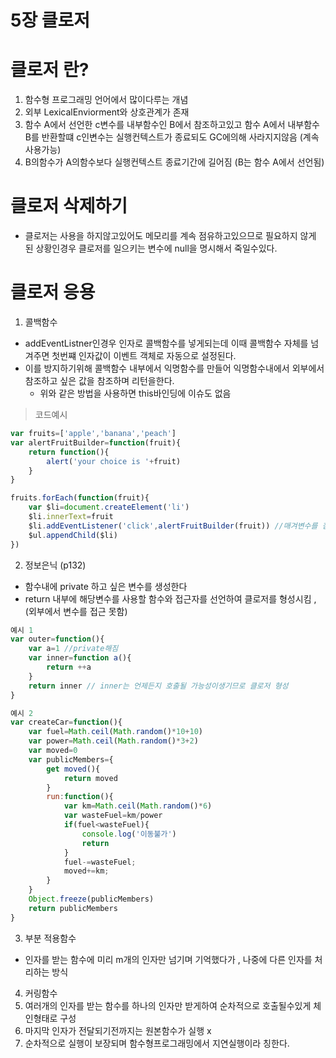 # 5장 클로저

# 클로저 란?
1. 함수형 프로그래밍 언어에서 많이다루는 개념
2. 외부 LexicalEnviorment와 상호관계가 존재
3. 함수 A에서 선언한 c변수를 내부함수인 B에서 참조하고있고 함수 A에서 내부함수 B를 반환할떄 c인변수는 실행컨텍스트가 종료되도 GC에의해 사라지지않음 (계속 사용가능)
4. B의함수가 A의함수보다 실행컨텍스트 종료기간에 길어짐 (B는 함수 A에서 선언됨)

# 클로저 삭제하기 
- 클로저는 사용을 하지않고있어도 메모리를 계속 점유하고있으므로 필요하지 않게 된 상황인경우  클로저를 일으키는 변수에 null을 명시해서 죽일수있다.

# 클로저 응용 
1. 콜백함수
- addEventListner인경우 인자로 콜백함수를 넣게되는데 이때 콜백함수 자체를 넘겨주면 첫번쨰 인자값이 이벤트 객체로 자동으로 설정된다.
- 이를 방지하기위해  콜백함수 내부에서 익명함수를 만들어 익명함수내에서 외부에서 참조하고 싶은 값을 참조하며 리턴을한다.
  - 위와 같은 방법을 사용하면 this바인딩에 이슈도 없음
> 코드예시
~~~js
var fruits=['apple','banana','peach']
var alertFruitBuilder=function(fruit){
    return function(){
        alert('your choice is '+fruit)
    }
}

fruits.forEach(function(fruit){
    var $li=document.createElement('li')
    $li.innerText=fruit
    $li.addEventListener('click',alertFruitBuilder(fruit)) //매겨변수를 참조하고있음 => 클로저생성 + 언젠가 다시 호출될가능성이있음
    $ul.appendChild($li)
})
~~~

2. 정보은닉 (p132)
- 함수내에 private 하고 싶은 변수를 생성한다
- return 내부에 해당변수를 사용할 함수와 접근자를 선언하여 클로저를 형성시킴 , (외부에서 변수를 접근 못함)

~~~js
예시 1
var outer=function(){
    var a=1 //private해짐 
    var inner=function a(){
        return ++a
    }
    return inner // inner는 언제든지 호출될 가능성이생기므로 클로저 형성
}

예시 2
var createCar=function(){
    var fuel=Math.ceil(Math.random()*10+10)
    var power=Math.ceil(Math.random()*3+2)
    var moved=0
    var publicMembers={
        get moved(){
            return moved
        }
        run:function(){
            var km=Math.ceil(Math.random()*6)
            var wasteFuel=km/power
            if(fuel<wasteFuel){
                console.log('이동불가')
                return
            }
            fuel-=wasteFuel;
            moved+=km;
        }
    }
    Object.freeze(publicMembers)
    return publicMembers
}
~~~

3. 부분 적용함수 
- 인자를 받는 함수에 미리 m개의 인자만 넘기며 기억했다가 , 나중에 다른 인자를 처리하는 방식

4. 커링함수
1. 여러개의 인자를 받는 함수를 하나의 인자만 받게하여 순차적으로 호출될수있게 체인형태로 구성
2. 마지막 인자가 전달되기전까지는 원본함수가 실행 x
3. 순차적으로 실행이 보장되며 함수형프로그래밍에서 지연실행이라 칭한다.
